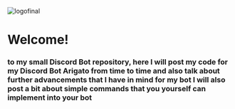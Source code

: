 ![logofinal](https://github.com/user-attachments/assets/b49e94c6-cc92-4312-a263-888a91294733)

<H1> Welcome! </H1>
  <H3>to my small Discord Bot repository, here I will post my code for my Discord Bot Arigato from time to time and also talk about further advancements that I have in mind for my bot
  I will also post a bit about simple commands that you yourself can implement into your bot</H3>
